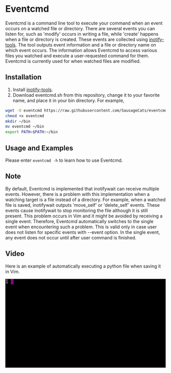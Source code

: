 # Eventcmd

Eventcmd is a command line tool to execute your command when an event occurs on a watched file or directory.
There are several events you can listen for, such as 'modify' occurs in writing a file, while 'create' happens when a file or directory is created.
These events are collected using [inotify-tools](https://github.com/rvoicilas/inotify-tools).
The tool outputs event information and a file or directory name on which event occurs.
The information allows Eventcmd to access various files you watched and execute a user-requested command for them.
Eventcmd is currently used for when watched files are modified.

## Installation

1. Install [inotify-tools](https://github.com/rvoicilas/inotify-tools).
1. Download eventcmd.sh from this repository, change it to your favorite name, and place it in your bin directory. For example,

```bash
wget -O eventcmd https://raw.githubusercontent.com/SausageCats/eventcmd/master/eventcmd.sh
chmod +x eventcmd
mkdir ~/bin
mv eventcmd ~/bin
export PATH=$PATH:~/bin
```

## Usage and Examples

Please enter `eventcmd -h` to learn how to use Eventcmd.

## Note

By default, Eventcmd is implemented that inotifywait can receive multiple events.
However, there is a problem with this implementation when a watching target is a file instead of a directory.
For example, when a watched file is saved, inotifywait outputs 'move_self' or 'delete_self' events.
These events cause inotifywait to stop monitoring the file although it is still present.
This problem occurs in Vim and it might be avoided by receiving a single event.
Therefore, Eventcmd automatically switches to the single event when encountering such a problem.
This is valid only in case user does not listen for specific events with --event option.
In the single event, any event does not occur until after user command is finished.

## Video

Here is an example of automatically executing a python file when saving it in Vim.

![demo](https://github.com/SausageCats/video/raw/master/eventcmd/eventcmd_demo.gif)

